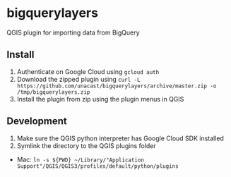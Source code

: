 # bigquerylayers 
QGIS plugin for importing data from BigQuery

## Install
1. Authenticate on Google Cloud using `gcloud auth`
2. Download the zipped plugin using  `curl -L https://github.com/unacast/bigquerylayers/archive/master.zip -o /tmp/bigquerylayers.zip`
3. Install the plugin from zip using the plugin menus in QGIS

## Development

1. Make sure the QGIS python interpreter has Google Cloud SDK installed
2. Symlink the directory to the QGIS plugins folder

*  Mac: `ln -s ${PWD} ~/Library/"Application Support"/QGIS/QGIS3/profiles/default/python/plugins` 